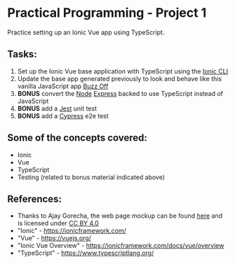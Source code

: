 # Practical Programming - Project 1

Practice setting up an Ionic Vue app using TypeScript.

## Tasks:
1. Set up the Ionic Vue base application with TypeScript using the [Ionic CLI](https://ionicframework.com/docs/vue/quickstart)
1. Update the base app generated previously to look and behave like this vanilla JavaScript app [Buzz Off](https://github.com/apachos/buzz-off)
1. __BONUS__ convert the [Node](https://nodejs.org/) [Express](https://expressjs.com/) backed to use TypeScript instead of JavaScript
1. __BONUS__ add a [Jest](https://jestjs.io/) unit test
1. __BONUS__ add a [Cypress](https://www.cypress.io/) e2e test

## Some of the concepts covered:
* Ionic
* Vue
* TypeScript
* Testing (related to bonus material indicated above)

## References:
* Thanks to Ajay Gorecha, the web page mockup can be found [here](https://www.figma.com/community/file/872143610182920290) and is licensed under [CC BY 4.0](https://creativecommons.org/licenses/by/4.0/)
* "Ionic" - https://ionicframework.com/
* "Vue" - https://vuejs.org/
* "Ionic Vue Overview" - https://ionicframework.com/docs/vue/overview
* "TypeScript" - https://www.typescriptlang.org/